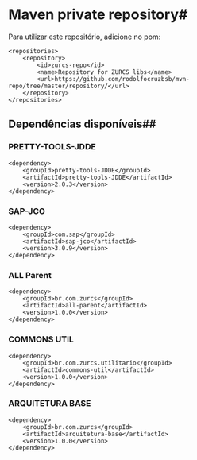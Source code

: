 # Maven private repository#

Para utilizar este repositório, adicione no pom:

```
<repositories>
	<repository>
		<id>zurcs-repo</id>
		<name>Repository for ZURCS libs</name>
		<url>https://github.com/rodolfocruzbsb/mvn-repo/tree/master/repository/</url>
	</repository>
</repositories>
```

## Dependências disponíveis##
### PRETTY-TOOLS-JDDE ###

```
<dependency>
	<groupId>pretty-tools-JDDE</groupId>
	<artifactId>pretty-tools-JDDE</artifactId>
	<version>2.0.3</version>
</dependency>
```
### SAP-JCO ###

```
<dependency>
	<groupId>com.sap</groupId>
	<artifactId>sap-jco</artifactId>
	<version>3.0.9</version>
</dependency>
```
### ALL Parent ###

```
<dependency>
	<groupId>br.com.zurcs</groupId>
	<artifactId>all-parent</artifactId>
	<version>1.0.0</version>
</dependency>
```

### COMMONS UTIL ###

```
<dependency>
	<groupId>br.com.zurcs.utilitario</groupId>
	<artifactId>commons-util</artifactId>
	<version>1.0.0</version>
</dependency>
```

### ARQUITETURA BASE ###

```
<dependency>
	<groupId>br.com.zurcs</groupId>
	<artifactId>arquitetura-base</artifactId>
	<version>1.0.0</version>
</dependency>
```
